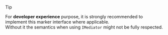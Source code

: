> [!TIP]
> For **developer experience** purpose, it is strongly recommended 
> to implement this marker interface where applicable. \
> Without it the semantics when
> using `IMediator` might not be fully respected.